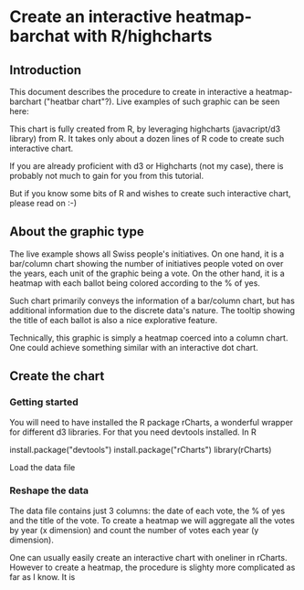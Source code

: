 # Create an interactive heatmap-barchat with R/highcharts

## Introduction

This document describes the procedure to create in interactive a heatmap-barchart ("heatbar chart"?). Live examples of such graphic can be seen here:


This chart is fully created from R, by leveraging highcharts (javacript/d3 library) from R. It takes only about a dozen lines of R code to create such interactive chart. 

If you are already proficient with d3 or Highcharts (not my case), there is probably not much to gain for you from this tutorial. 

But if you know some bits of R and wishes to create such interactive chart, please read on :-)

## About the graphic type
The live example shows all Swiss people's initiatives. On one hand, it is a bar/column chart showing the number of initiatives people voted on over the years, each unit of the graphic being a vote. On the other hand, it is a heatmap with each ballot being colored according to the % of yes. 

Such chart primarily conveys the information of a bar/column chart, but has additional information due to the discrete data's nature. The tooltip showing the title of each ballot is also a nice explorative feature.

Technically, this graphic is simply a heatmap coerced into a column chart. One could achieve something similar with an interactive dot chart. 

## Create the chart

### Getting started

You will need to have installed the R package rCharts, a wonderful wrapper for different d3 libraries. For that you need devtools installed. In R

install.package("devtools")
install.package("rCharts")
library(rCharts)

Load the data file

### Reshape the data

The data file contains just 3 columns: the date of each vote, the % of yes and the title of the vote. To create a heatmap we will aggregate all the votes by year (x dimension) and count the number of votes each year (y dimension).



One can usually easily create an interactive chart with oneliner in rCharts. 
However to create a heatmap, the procedure is slighty more complicated as far as I know. It is











